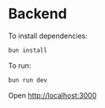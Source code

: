 # Backend

To install dependencies:

```sh
bun install
```

To run:

```sh
bun run dev
```

Open [http://localhost:3000](http://localhost:3000)
